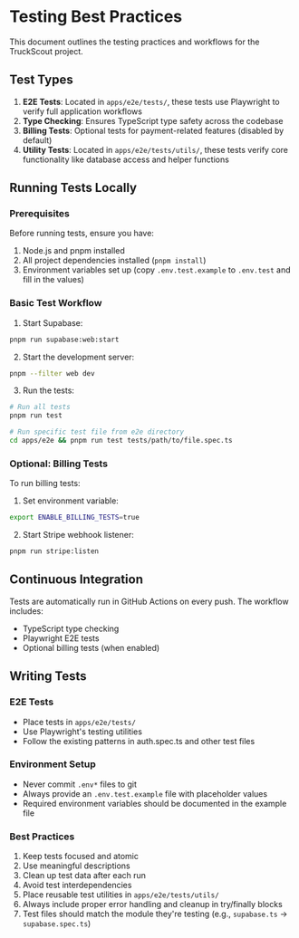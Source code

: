 # Testing Best Practices

This document outlines the testing practices and workflows for the TruckScout project.

## Test Types

1. **E2E Tests**: Located in `apps/e2e/tests/`, these tests use Playwright to verify full application workflows
2. **Type Checking**: Ensures TypeScript type safety across the codebase
3. **Billing Tests**: Optional tests for payment-related features (disabled by default)
4. **Utility Tests**: Located in `apps/e2e/tests/utils/`, these tests verify core functionality like database access and helper functions

## Running Tests Locally

### Prerequisites

Before running tests, ensure you have:
1. Node.js and pnpm installed
2. All project dependencies installed (`pnpm install`)
3. Environment variables set up (copy `.env.test.example` to `.env.test` and fill in the values)

### Basic Test Workflow

1. Start Supabase:
```bash
pnpm run supabase:web:start
```

2. Start the development server:
```bash
pnpm --filter web dev
```

3. Run the tests:
```bash
# Run all tests
pnpm run test

# Run specific test file from e2e directory
cd apps/e2e && pnpm run test tests/path/to/file.spec.ts
```

### Optional: Billing Tests

To run billing tests:

1. Set environment variable:
```bash
export ENABLE_BILLING_TESTS=true
```

2. Start Stripe webhook listener:
```bash
pnpm run stripe:listen
```

## Continuous Integration

Tests are automatically run in GitHub Actions on every push. The workflow includes:
- TypeScript type checking
- Playwright E2E tests
- Optional billing tests (when enabled)

## Writing Tests

### E2E Tests
- Place tests in `apps/e2e/tests/`
- Use Playwright's testing utilities
- Follow the existing patterns in auth.spec.ts and other test files

### Environment Setup
- Never commit `.env*` files to git
- Always provide an `.env.test.example` file with placeholder values
- Required environment variables should be documented in the example file

### Best Practices
1. Keep tests focused and atomic
2. Use meaningful descriptions
3. Clean up test data after each run
4. Avoid test interdependencies
5. Place reusable test utilities in `apps/e2e/tests/utils/`
6. Always include proper error handling and cleanup in try/finally blocks
7. Test files should match the module they're testing (e.g., `supabase.ts` → `supabase.spec.ts`)
